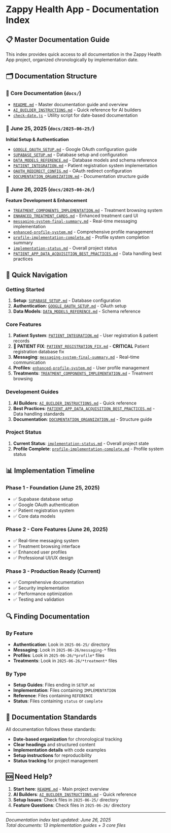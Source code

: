 # Zappy Health App - Documentation Index

## 📋 **Master Documentation Guide**

This index provides quick access to all documentation in the Zappy Health App project, organized chronologically by implementation date.

## 🗂️ **Documentation Structure**

### 📁 **Core Documentation** (`docs/`)
- [`README.md`](README.md) - Master documentation guide and overview
- [`AI_BUILDER_INSTRUCTIONS.md`](AI_BUILDER_INSTRUCTIONS.md) - Quick reference for AI builders
- [`check-date.js`](check-date.js) - Utility script for date-based documentation

### 📁 **June 25, 2025** (`docs/2025-06-25/`)
**Initial Setup & Authentication**
- [`GOOGLE_OAUTH_SETUP.md`](2025-06-25/GOOGLE_OAUTH_SETUP.md) - Google OAuth configuration guide
- [`SUPABASE_SETUP.md`](2025-06-25/SUPABASE_SETUP.md) - Database setup and configuration
- [`DATA_MODELS_REFERENCE.md`](2025-06-25/DATA_MODELS_REFERENCE.md) - Database models and schema reference
- [`PATIENT_INTEGRATION.md`](2025-06-25/PATIENT_INTEGRATION.md) - Patient registration system implementation
- [`OAUTH_REDIRECT_CONFIG.md`](2025-06-25/OAUTH_REDIRECT_CONFIG.md) - OAuth redirect configuration
- [`DOCUMENTATION_ORGANIZATION.md`](2025-06-25/DOCUMENTATION_ORGANIZATION.md) - Documentation structure guide

### 📁 **June 26, 2025** (`docs/2025-06-26/`)
**Feature Development & Enhancement**
- [`TREATMENT_COMPONENTS_IMPLEMENTATION.md`](2025-06-26/TREATMENT_COMPONENTS_IMPLEMENTATION.md) - Treatment browsing system
- [`ENHANCED_TREATMENT_CARDS.md`](2025-06-26/ENHANCED_TREATMENT_CARDS.md) - Enhanced treatment card UI
- [`messaging-system-final-summary.md`](2025-06-26/messaging-system-final-summary.md) - Real-time messaging implementation
- [`enhanced-profile-system.md`](2025-06-26/enhanced-profile-system.md) - Comprehensive profile management
- [`profile-implementation-complete.md`](2025-06-26/profile-implementation-complete.md) - Profile system completion summary
- [`implementation-status.md`](2025-06-26/implementation-status.md) - Overall project status
- [`PATIENT_APP_DATA_ACQUISITION_BEST_PRACTICES.md`](2025-06-26/PATIENT_APP_DATA_ACQUISITION_BEST_PRACTICES.md) - Data handling best practices

## 🎯 **Quick Navigation**

### **Getting Started**
1. **Setup**: [`SUPABASE_SETUP.md`](2025-06-25/SUPABASE_SETUP.md) - Database configuration
2. **Authentication**: [`GOOGLE_OAUTH_SETUP.md`](2025-06-25/GOOGLE_OAUTH_SETUP.md) - OAuth setup
3. **Data Models**: [`DATA_MODELS_REFERENCE.md`](2025-06-25/DATA_MODELS_REFERENCE.md) - Schema reference

### **Core Features**
1. **Patient System**: [`PATIENT_INTEGRATION.md`](2025-06-25/PATIENT_INTEGRATION.md) - User registration & patient records
2. **🚨 PATIENT FIX**: [`PATIENT_REGISTRATION_FIX.md`](2025-06-26/PATIENT_REGISTRATION_FIX.md) - **CRITICAL** Patient registration database fix
3. **Messaging**: [`messaging-system-final-summary.md`](2025-06-26/messaging-system-final-summary.md) - Real-time communication
4. **Profiles**: [`enhanced-profile-system.md`](2025-06-26/enhanced-profile-system.md) - User profile management
5. **Treatments**: [`TREATMENT_COMPONENTS_IMPLEMENTATION.md`](2025-06-26/TREATMENT_COMPONENTS_IMPLEMENTATION.md) - Treatment browsing

### **Development Guides**
1. **AI Builders**: [`AI_BUILDER_INSTRUCTIONS.md`](AI_BUILDER_INSTRUCTIONS.md) - Quick reference
2. **Best Practices**: [`PATIENT_APP_DATA_ACQUISITION_BEST_PRACTICES.md`](2025-06-26/PATIENT_APP_DATA_ACQUISITION_BEST_PRACTICES.md) - Data handling standards
3. **Documentation**: [`DOCUMENTATION_ORGANIZATION.md`](2025-06-25/DOCUMENTATION_ORGANIZATION.md) - Structure guide

### **Project Status**
1. **Current Status**: [`implementation-status.md`](2025-06-26/implementation-status.md) - Overall project state
2. **Profile Complete**: [`profile-implementation-complete.md`](2025-06-26/profile-implementation-complete.md) - Profile system status

## 📊 **Implementation Timeline**

### **Phase 1 - Foundation** (June 25, 2025)
- ✅ Supabase database setup
- ✅ Google OAuth authentication
- ✅ Patient registration system
- ✅ Core data models

### **Phase 2 - Core Features** (June 26, 2025)
- ✅ Real-time messaging system
- ✅ Treatment browsing interface
- ✅ Enhanced user profiles
- ✅ Professional UI/UX design

### **Phase 3 - Production Ready** (Current)
- ✅ Comprehensive documentation
- ✅ Security implementation
- ✅ Performance optimization
- ✅ Testing and validation

## 🔍 **Finding Documentation**

### **By Feature**
- **Authentication**: Look in `2025-06-25/` directory
- **Messaging**: Look in `2025-06-26/messaging-*` files
- **Profiles**: Look in `2025-06-26/*profile*` files
- **Treatments**: Look in `2025-06-26/*treatment*` files

### **By Type**
- **Setup Guides**: Files ending in `SETUP.md`
- **Implementation**: Files containing `IMPLEMENTATION`
- **Reference**: Files containing `REFERENCE`
- **Status**: Files containing `status` or `complete`

## 📝 **Documentation Standards**

All documentation follows these standards:
- **Date-based organization** for chronological tracking
- **Clear headings** and structured content
- **Implementation details** with code examples
- **Setup instructions** for reproducibility
- **Status tracking** for project management

## 🆘 **Need Help?**

1. **Start here**: [`README.md`](README.md) - Main project overview
2. **AI Builders**: [`AI_BUILDER_INSTRUCTIONS.md`](AI_BUILDER_INSTRUCTIONS.md) - Quick reference
3. **Setup Issues**: Check files in `2025-06-25/` directory
4. **Feature Questions**: Check files in `2025-06-26/` directory

---

*Documentation index last updated: June 26, 2025*  
*Total documents: 13 implementation guides + 3 core files*
